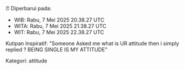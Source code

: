⏰ Diperbarui pada:
- WIB: Rabu, 7 Mei 2025 20.38.27 UTC
- WITA: Rabu, 7 Mei 2025 21.38.27 UTC
- WIT: Rabu, 7 Mei 2025 22.38.27 UTC

Kutipan Inspiratif:
"Someone Asked me what is UR attitude then i simply replied ? BEING SINGLE IS MY ATTITUDE"


Kategori: attitude

